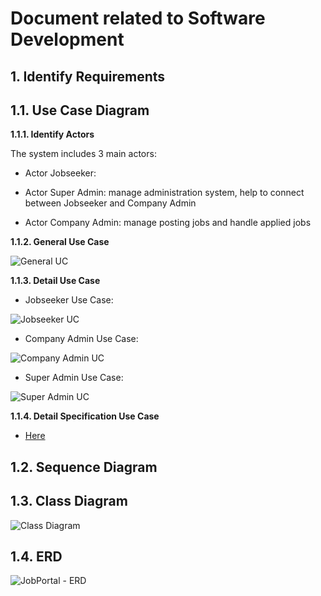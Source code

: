 Document related to Software Development
========================================
**1. Identify Requirements**
----------------------------
**1.1. Use Case Diagram**
 ---------------------------
**1.1.1. Identify Actors** <br>

The system includes 3 main actors:<br>

- Actor Jobseeker:

- Actor Super Admin: manage administration system, help to connect between Jobseeker and Company Admin

- Actor Company Admin: manage posting jobs and handle applied jobs <br>

**1.1.2. General Use Case** <br>

![General UC](https://user-images.githubusercontent.com/62233335/82110880-76e16800-976b-11ea-84f9-9ca0062bc6a2.png) <br>

**1.1.3. Detail Use Case**

+ Jobseeker Use Case: <br>

![Jobseeker UC](https://user-images.githubusercontent.com/62233335/82110886-7f39a300-976b-11ea-9c57-ece9cba13173.png) <br>

+ Company Admin Use Case: <br>

![Company Admin UC](https://user-images.githubusercontent.com/62233335/82110884-7c3eb280-976b-11ea-8123-0bf4dab13114.png) <br>

+ Super Admin Use Case: <br>

![Super Admin UC](https://user-images.githubusercontent.com/62233335/82110887-8365c080-976b-11ea-8587-5da6ba3631dc.png) <br>

**1.1.4. Detail Specification Use Case**

+ [Here](https://drive.google.com/open?id=13RhvHBXYS31O5EqdYCvuh_DXADfmnxUC) <br>

**1.2. Sequence Diagram**
------------------------

**1.3. Class Diagram**
----------------------

![Class Diagram](https://user-images.githubusercontent.com/62233688/82111274-5070fc00-976e-11ea-9977-610ebc555170.png) <br>

**1.4. ERD**
------------

![JobPortal - ERD](https://user-images.githubusercontent.com/62233688/82111269-49e28480-976e-11ea-85b0-a9c61acfd00b.png) <br>






